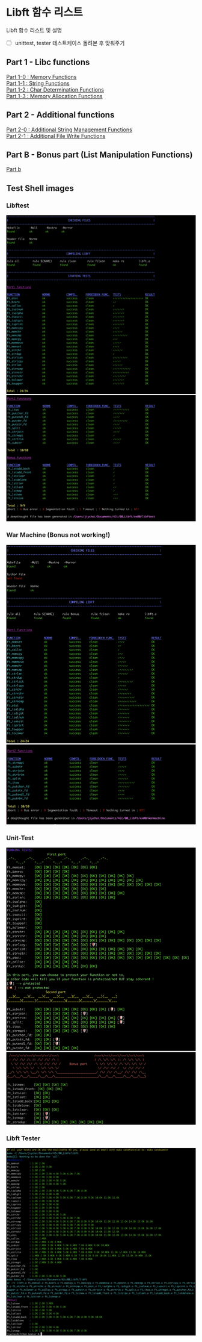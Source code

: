 # Libft 함수 리스트
Libft 함수 리스트 및 설명  
- [ ] unittest, tester 테스트케이스 돌려본 후 맞춰주기

## Part 1 - Libc functions
[Part 1-0 : Memory Functions](mds/part1-0.md)  
[Part 1-1 : String Functions](mds/part1-1.md)  
[Part 1-2 : Char Determination Functions](mds/part1-2.md)  
[Part 1-3 : Memory Allocation Functions](mds/part1-3.md)  

## Part 2 - Additional functions
[Part 2-0 : Additional String Management Functions](mds/part2-0.md)  
[Part 2-1 : Additional File Write Functions](mds/part2-1.md)  

## Part B - Bonus part (List Manipulation Functions)
[Part b](mds/partb.md)

## Test Shell images
### Libftest
![libftest_0](imgs/libftest_0.png)
![libftest_1](imgs/libftest_1.png)

### War Machine (Bonus not working!)
![warmachine_0](imgs/warmachine_0.png)
![warmachine_1](imgs/warmachine_1.png)

### Unit-Test
![unit_0](imgs/unit_0.png)
![unit_1](imgs/unit_1.png)

### Libft Tester
![libftester](imgs/libftester.png)
